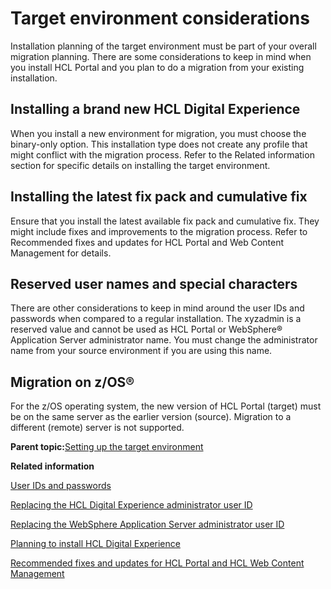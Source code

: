 # Target environment considerations 

Installation planning of the target environment must be part of your overall migration planning. There are some considerations to keep in mind when you install HCL Portal and you plan to do a migration from your existing installation.

## Installing a brand new HCL Digital Experience

When you install a new environment for migration, you must choose the binary-only option. This installation type does not create any profile that might conflict with the migration process. Refer to the Related information section for specific details on installing the target environment.

## Installing the latest fix pack and cumulative fix

Ensure that you install the latest available fix pack and cumulative fix. They might include fixes and improvements to the migration process. Refer to Recommended fixes and updates for HCL Portal and Web Content Management for details.

## Reserved user names and special characters

There are other considerations to keep in mind around the user IDs and passwords when compared to a regular installation. The xyzadmin is a reserved value and cannot be used as HCL Portal or WebSphere® Application Server administrator name. You must change the administrator name from your source environment if you are using this name.

## Migration on z/OS®

For the z/OS operating system, the new version of HCL Portal \(target\) must be on the same server as the earlier version \(source\). Migration to a different \(remote\) server is not supported.

**Parent topic:**[Setting up the target environment ](../migrate/setting_up_the_target_environment.md)

**Related information**  


[User IDs and passwords ](../plan/sec_chars.md)

[Replacing the HCL Digital Experience administrator user ID ](../security/portalid.md)

[Replacing the WebSphere Application Server administrator user ID ](../security/rep_was_id.md)

[Planning to install HCL Digital Experience](../plan/plan_installation.md)

[Recommended fixes and updates for HCL Portal and HCL Web Content Management](https://support.hcltechsw.com/csm)

